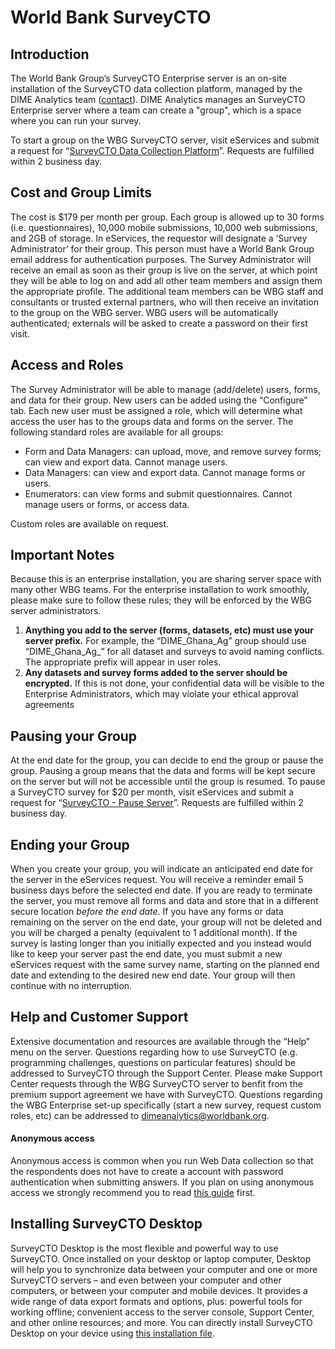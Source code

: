 # World Bank SurveyCTO

## Introduction

The World Bank Group’s SurveyCTO Enterprise server is an on-site installation of the SurveyCTO data collection platform,
managed by the DIME Analytics team ([contact](mailto:dimeanalytics@worldbank.org)).
DIME Analytics manages an SurveyCTO Enterprise server where a team can create a "group",
which is a space where you can run your survey.

To start a group on the WBG SurveyCTO server,
visit eServices and submit a request for
“[SurveyCTO Data Collection Platform](https://worldbankgroup.service-now.com/wbg?id=wbg_sc_catalog&sys_id=7d1e71b86f16d340db112d232e3ee4aa)”.
Requests are fulfilled within 2 business day.


## Cost and Group Limits
The cost is $179 per month per group.
Each group is allowed up to 30 forms (i.e. questionnaires),
10,000 mobile submissions, 10,000 web submissions, and 2GB of storage.
In eServices, the requestor will designate a ‘Survey Administrator’ for their group.
This person must have a World Bank Group email address for authentication purposes.
The Survey Administrator will receive an email as soon as their group is live on the server,
at which point they will be able to log on and add all other team members and assign them the appropriate profile.
The additional team members can be WBG staff and consultants or trusted external partners,
who will then receive an invitation to the group on the WBG server.
WBG users will be automatically authenticated;
externals will be asked to create a password on their first visit.

## Access and Roles
The Survey Administrator will be able to manage (add/delete) users, forms, and data for their group.
New users can be added using the “Configure” tab.
Each new user must be assigned a role,
which will determine what access the user has to the groups data and forms on the server.
The following standard roles are available for all groups:

- Form and Data Managers: can upload, move, and remove survey forms; can view and export data. Cannot manage users.
- Data Managers: can view and export data. Cannot manage forms or users.
- Enumerators: can view forms and submit questionnaires. Cannot manage users or forms, or access data.

Custom roles are available on request.
## Important Notes
Because this is an enterprise installation, you are sharing server space with many other WBG teams.
For the enterprise installation to work smoothly, please make sure to follow these rules; they will be enforced by the WBG server administrators.

1.	**Anything you add to the server (forms, datasets, etc) must use your server prefix.**
For example, the “DIME_Ghana_Ag” group should use “DIME_Ghana_Ag_” for all dataset and surveys to avoid naming conflicts.
The appropriate prefix will appear in user roles.
2.	**Any datasets and survey forms added to the server should be encrypted.**
If this is not done, your confidential data will be visible to the Enterprise Administrators,
which may violate your ethical approval agreements

## Pausing your Group
At the end date for the group, you can decide to end the group or pause the group.
Pausing a group means that the data and forms will be kept secure on the server but will not be accessible until the group is resumed.
To pause a SurveyCTO survey for $20 per month, visit eServices and submit a request for
“[SurveyCTO - Pause Server](https://worldbankgroup.service-now.com/wbg?id=wbg_sc_catalog&sys_id=87ebb44ddbc1dc10d37979668c961931)”.
Requests are fulfilled within 2 business day.

## Ending your Group
When you create your group, you will indicate an anticipated end date for the server in the eServices request.
You will receive a reminder email 5 business days before the selected end date.
If you are ready to terminate the server, you must remove all forms and data and store that in a different secure location _before the end date_.
If you have any forms or data remaining on the server on the end date,
your group will not be deleted and you will be charged a penalty (equivalent to 1 additional month).
If the survey is lasting longer than you initially expected and you instead would like to keep your server past the end date,
you must submit a new eServices request with the same survey name,
starting on the planned end date and extending to the desired new end date.
Your group will then continue with no interruption.

## Help and Customer Support
Extensive documentation and resources are available through the “Help” menu on the server.
Questions regarding how to use SurveyCTO (e.g. programming challenges, questions on particular features)
should be addressed to SurveyCTO through the Support Center.
Please make Support Center requests through the WBG SurveyCTO server to benfit from the premium support agreement we have with SurveyCTO.
Questions regarding the WBG Enterprise set-up specifically (start a new survey, request custom roles, etc)
can be addressed to [dimeanalytics@worldbank.org](mailto:dimeanalytics@worldbank.org).

#### Anonymous access

Anonymous access is common when you run Web Data collection so that the respondents
does not have to create a account with password authentication when submitting answers.
If you plan on using anonymous access we strongly recommend you to read
[this guide](https://github.com/dime-worldbank/dimeanalytics/blob/master/scto/scto-anonymous-access-guide.md) first.

## Installing SurveyCTO Desktop
SurveyCTO Desktop is the most flexible and powerful way to use SurveyCTO.
Once installed on your desktop or laptop computer,
Desktop will help you to synchronize data between your computer and one or more SurveyCTO servers –
and even between your computer and other computers, or between your computer and mobile devices.
It provides a wide range of data export formats and options,
plus: powerful tools for working offline; convenient access to the server console, Support Center, and other online resources; and more.
You can directly install SurveyCTO Desktop on your device using [this installation file](https://docs.surveycto.com/desktop/).
